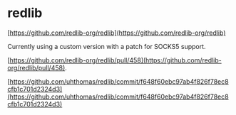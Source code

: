 # redlib

[https://github.com/redlib-org/redlib](https://github.com/redlib-org/redlib)

Currently using a custom version with a patch for SOCKS5 support.

[https://github.com/redlib-org/redlib/pull/458](https://github.com/redlib-org/redlib/pull/458).

[https://github.com/uhthomas/redlib/commit/f648f60ebc97ab4f826f78ec8cfb1c701d2324d3](https://github.com/uhthomas/redlib/commit/f648f60ebc97ab4f826f78ec8cfb1c701d2324d3)
